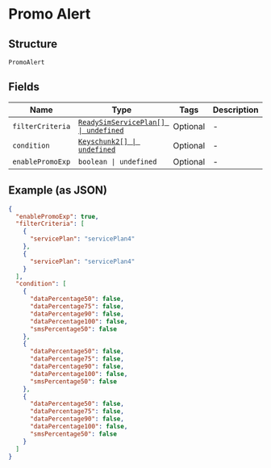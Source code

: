 
# Promo Alert

## Structure

`PromoAlert`

## Fields

| Name | Type | Tags | Description |
|  --- | --- | --- | --- |
| `filterCriteria` | [`ReadySimServicePlan[] \| undefined`](../../doc/models/ready-sim-service-plan.md) | Optional | - |
| `condition` | [`Keyschunk2[] \| undefined`](../../doc/models/keyschunk-2.md) | Optional | - |
| `enablePromoExp` | `boolean \| undefined` | Optional | - |

## Example (as JSON)

```json
{
  "enablePromoExp": true,
  "filterCriteria": [
    {
      "servicePlan": "servicePlan4"
    },
    {
      "servicePlan": "servicePlan4"
    }
  ],
  "condition": [
    {
      "dataPercentage50": false,
      "dataPercentage75": false,
      "dataPercentage90": false,
      "dataPercentage100": false,
      "smsPercentage50": false
    },
    {
      "dataPercentage50": false,
      "dataPercentage75": false,
      "dataPercentage90": false,
      "dataPercentage100": false,
      "smsPercentage50": false
    },
    {
      "dataPercentage50": false,
      "dataPercentage75": false,
      "dataPercentage90": false,
      "dataPercentage100": false,
      "smsPercentage50": false
    }
  ]
}
```

